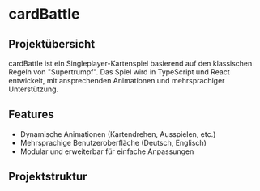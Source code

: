 # cardBattle

## Projektübersicht
cardBattle ist ein Singleplayer-Kartenspiel basierend auf den klassischen Regeln von "Supertrumpf". Das Spiel wird in TypeScript und React entwickelt, mit ansprechenden Animationen und mehrsprachiger Unterstützung.

## Features
- Dynamische Animationen (Kartendrehen, Ausspielen, etc.)
- Mehrsprachige Benutzeroberfläche (Deutsch, Englisch)
- Modular und erweiterbar für einfache Anpassungen

## Projektstruktur
